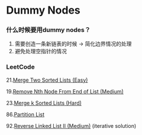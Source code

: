 # Dummy Nodes

### 什么时候要用dummy nodes？

1. 需要创造一条新链表的时候 -> 简化边界情况的处理
2. 避免处理空指针的情况



### LeetCode

21.[Merge Two Sorted Lists (Easy)](two-pointers/21.-merge-two-sorted-lists-easy.md)

19.[Remove Nth Node From End of List (Medium)](two-pointers/19.-remove-nth-node-from-end-of-list-medium.md)

23.[Merge k Sorted Lists (Hard)](two-pointers/23.-merge-k-sorted-lists-hard.md)

86.[Partition List](two-pointers/86.-partition-list-medium.md)

92.[Reverse Linked List II (Medium)](recursion/92.-reverse-linked-list-ii-medium.md) (iterative solution)

